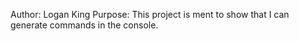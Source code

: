 Author: Logan King
Purpose: This project is ment to show that I can generate commands in the console.